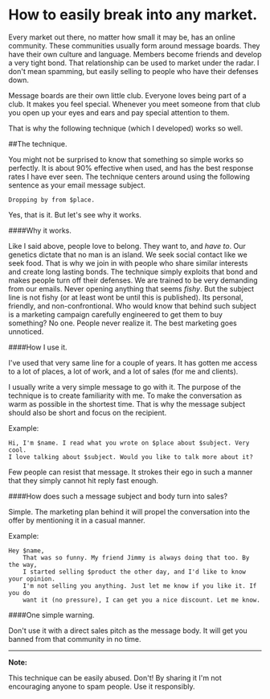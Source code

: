 How to easily break into any market.
====================================

Every market out there, no matter how small it may be, has an online community.
These communities usually form around message boards. They have their own
culture and language. Members become friends and develop a very tight bond. That
relationship can be used to market under the radar. I don't mean spamming, but
easily selling to people who have their defenses down.

Message boards are their own little club. Everyone loves being part of a club.
It makes you feel special. Whenever you meet someone from that club you open
up your eyes and ears and pay special attention to them.

That is why the following technique (which I developed) works so well.

##The technique.

You might not be surprised to know that something so simple works so perfectly. 
It is about 90% effective when used, and has the best response rates I have ever seen. 
The technique centers around using the following sentence as your email message subject.

    Dropping by from $place.
    
Yes, that is it. But let's see why it works.

####Why it works.

Like I said above, people love to belong. They want to, and *have to*. Our genetics
dictate that no man is an island. We seek social contact like we seek food.
That is why we join in with people who share similar interests and create
long lasting bonds. The technique simply exploits that bond and makes
people turn off their defenses. We are trained to be very demanding from our emails. 
Never opening anything that seems *fishy*. 
But the subject line is not fishy (or at least wont be until this is published).
Its personal, friendly, and non-confrontional. Who would know that behind such
subject is a marketing campaign carefully engineered to get them to buy something?
No one. People never realize it. The best marketing goes unnoticed.

 
####How I use it.

I've used that very same line for a couple of years. It has gotten me access 
to a lot of places, a lot of work, and a lot of sales (for me and clients).

I usually write a very simple message to go with it. The purpose of the technique
is to create familiarity with me. To make the conversation as warm as possible
in the shortest time. That is why the message subject should also be short and focus on the recipient.

Example:

    Hi, I'm $name. I read what you wrote on $place about $subject. Very cool. 
    I love talking about $subject. Would you like to talk more about it?
    
Few people can resist that message. It strokes their ego in such a manner that
they simply cannot hit reply fast enough.

####How does such a message subject and body turn into sales?

Simple. The marketing plan behind it will propel the conversation into the offer
by mentioning it in a casual manner.

Example:

    Hey $name,
        That was so funny. My friend Jimmy is always doing that too. By the way,
        I started selling $product the other day, and I'd like to know your opinion.
        I'm not selling you anything. Just let me know if you like it. If you do
        want it (no pressure), I can get you a nice discount. Let me know.
        
####One simple warning.

Don't use it with a direct sales pitch as the message body. It will get you banned
from that community in no time.

******

**Note:**

This technique can be easily abused. Don't! 
By sharing it I'm not encouraging anyone to spam people. Use it responsibly.
